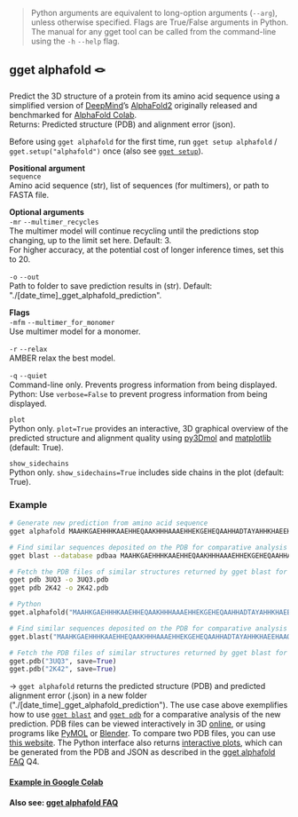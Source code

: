 > Python arguments are equivalent to long-option arguments (`--arg`), unless otherwise specified. Flags are True/False arguments in Python. The manual for any gget tool can be called from the command-line using the `-h` `--help` flag.  
## gget alphafold 🪢
Predict the 3D structure of a protein from its amino acid sequence using a simplified version of [DeepMind](https://www.deepmind.com/)’s [AlphaFold2](https://github.com/deepmind/alphafold) originally released and benchmarked for [AlphaFold Colab](https://colab.research.google.com/github/deepmind/alphafold/blob/main/notebooks/AlphaFold.ipynb).  
Returns: Predicted structure (PDB) and alignment error (json).  

Before using `gget alphafold` for the first time, run `gget setup alphafold` / `gget.setup("alphafold")` once (also see [`gget setup`](setup.md)).  

**Positional argument**  
`sequence`  
Amino acid sequence (str), list of sequences (for multimers), or path to FASTA file.

**Optional arguments**  
`-mr` `--multimer_recycles`  
The multimer model will continue recycling until the predictions stop changing, up to the limit set here. Default: 3.  
For higher accuracy, at the potential cost of longer inference times, set this to 20.  

`-o` `--out`   
Path to folder to save prediction results in (str). Default: "./[date_time]_gget_alphafold_prediction".  
  
**Flags**   
`-mfm` `--multimer_for_monomer`  
Use multimer model for a monomer.  

`-r` `--relax`   
AMBER relax the best model. 

`-q` `--quiet`   
Command-line only. Prevents progress information from being displayed.  
Python: Use `verbose=False` to prevent progress information from being displayed. 

`plot`  
Python only. `plot=True` provides an interactive, 3D graphical overview of the predicted structure and alignment quality using [py3Dmol](https://pypi.org/project/py3Dmol/) and [matplotlib](https://matplotlib.org/) (default: True).  

`show_sidechains`  
Python only. `show_sidechains=True` includes side chains in the plot (default: True).  
  
  
### Example
```bash
# Generate new prediction from amino acid sequence
gget alphafold MAAHKGAEHHHKAAEHHEQAAKHHHAAAEHHEKGEHEQAAHHADTAYAHHKHAEEHAAQAAKHDAEHHAPKPH

# Find similar sequences deposited on the PDB for comparative analysis
gget blast --database pdbaa MAAHKGAEHHHKAAEHHEQAAKHHHAAAEHHEKGEHEQAAHHADTAYAHHKHAEEHAAQAAKHDAEHHAPKPH

# Fetch the PDB files of similar structures returned by gget blast for comparison, to get a measure for model quality
gget pdb 3UQ3 -o 3UQ3.pdb
gget pdb 2K42 -o 2K42.pdb
```
```python
# Python
gget.alphafold("MAAHKGAEHHHKAAEHHEQAAKHHHAAAEHHEKGEHEQAAHHADTAYAHHKHAEEHAAQAAKHDAEHHAPKPH")

# Find similar sequences deposited on the PDB for comparative analysis
gget.blast("MAAHKGAEHHHKAAEHHEQAAKHHHAAAEHHEKGEHEQAAHHADTAYAHHKHAEEHAAQAAKHDAEHHAPKPH", database="pdbaa")

# Fetch the PDB files of similar structures returned by gget blast for comparison, to get a measure for model quality
gget.pdb("3UQ3", save=True)
gget.pdb("2K42", save=True)
```
&rarr; `gget alphafold` returns the predicted structure (PDB) and predicted alignment error (.json) in a new folder ("./[date_time]_gget_alphafold_prediction"). The use case above exemplifies how to use [`gget blast`](blast.md) and [`gget pdb`](pdb.md) for a comparative analysis of the new prediction. PDB files can be viewed interactively in 3D [online](https://rcsb.org/3d-view), or using programs like [PyMOL](https://pymol.org/) or [Blender](https://www.blender.org/). To compare two PDB files, you can use [this website](https://rcsb.org/alignment). The Python interface also returns [interactive plots](https://twitter.com/NeuroLuebbert/status/1555968042948915200), which can be generated from the PDB and JSON as described in the [gget alphafold FAQ](https://github.com/pachterlab/gget/discussions/39) Q4.

#### [Example in Google Colab](https://github.com/pachterlab/gget_examples/blob/main/gget_alphafold.ipynb)
#### Also see: [gget alphafold FAQ](https://github.com/pachterlab/gget/discussions/39)
